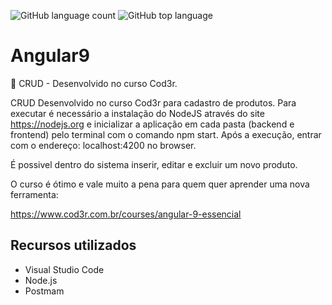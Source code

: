 ![GitHub language count](https://img.shields.io/github/languages/count/otavioeiji/angular9)
![GitHub top language](https://img.shields.io/github/languages/top/otavioeiji/angular9)

# Angular9
:memo: CRUD - Desenvolvido no curso Cod3r.

CRUD Desenvolvido no curso Cod3r para cadastro de produtos.
Para executar é necessário a instalação do NodeJS através do site https://nodejs.org e inicializar a aplicação em cada pasta (backend e frontend) pelo terminal com o comando npm start.
Após a execução, entrar com o endereço: localhost:4200 no browser.

É possivel dentro do sistema inserir, editar e excluir um novo produto.

O curso é ótimo e vale muito a pena para quem quer aprender uma nova ferramenta:

https://www.cod3r.com.br/courses/angular-9-essencial


## Recursos utilizados
 
 - Visual Studio Code
 - Node.js
 - Postmam


